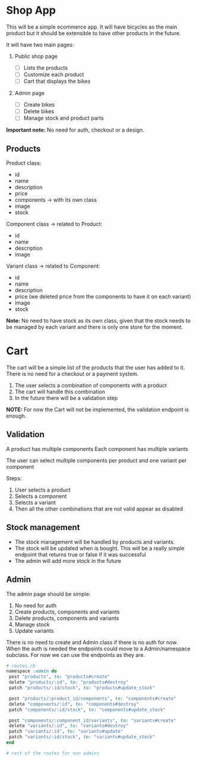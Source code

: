 # Shop App

This will be a simple ecommerce app. It will have bicycles as the main product
but it should be extensible to have other products in the future.

It will have two main pages:

1. Public shop page

   - [ ] Lists the products
   - [ ] Customize each product
   - [ ] Cart that displays the bikes

2. Admin page
   - [ ] Create bikes
   - [ ] Delete bikes
   - [ ] Manage stock and product parts

**Important note:**
No need for auth, checkout or a design.

## Products

Product class:

- id
- name
- description
- price
- components -> with its own class
- image
- stock

Component class -> related to Product:

- id
- name
- description
- image

Variant class -> related to Component:

- id
- name
- description
- price (we deleted price from the components to have it on each variant)
- image
- stock

**Note:**
No need to have stock as its own class, given that the stock needs to be managed
by each variant and there is only one store for the moment.

# Cart

The cart will be a simple list of the products that the user has added to it.
There is no need for a checkout or a payment system.

1. The user selects a combination of components with a product
2. The cart will handle this combination
3. In the future there will be a validation step

**NOTE:**
For now the Cart will not be implemented, the validation endpoint is enough.

## Validation

A product has multiple components
Each component has multiple variants

The user can select multiple components per product and one variant per component

Steps:

1. User selects a product
2. Selects a component
3. Selects a variant
4. Then all the other combinations that are not valid appear as disabled

## Stock management

- The stock management will be handled by products and variants.
- The stock will be updated when is bought.
  This will be a really simple endpoint that returns true or false if it was successful
- The admin will add more stock in the future

## Admin

The admin page should be simple:

1. No need for auth
2. Create products, components and variants
3. Delete products, components and variants
4. Manage stock
5. Update variants

There is no need to create and Admin class if there is no auth for now.
When the auth is needed the endpoints could move to a Admin/namespace subclass.
For now we can use the endpoints as they are.

```ruby
# routes.rb
namespace :admin do
 post "products", to: "products#create"
 delete "products/:id", to: "products#destroy"
 patch "products/:id/stock", to: "products#update_stock"

 post "products/:product_id/components", to: "components#create"
 delete "components/:id", to: "components#destroy"
 patch "components/:id/stock", to: "components#update_stock"

 post "components/:component_id/variants", to: "variants#create"
 delete "variants/:id", to: "variants#destroy"
 patch "variants/:id", to: "variants#update"
 patch "variants/:id/stock", to: "variants#update_stock"
end

# rest of the routes for non admins
```
